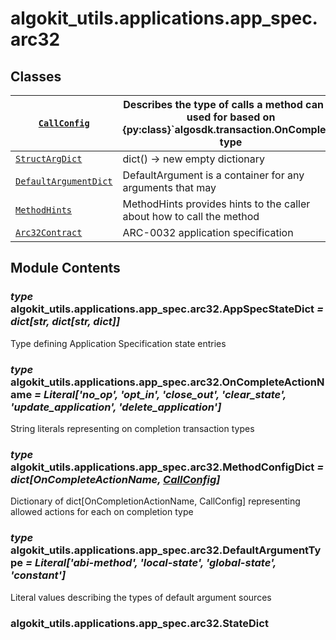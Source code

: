 # algokit_utils.applications.app_spec.arc32

## Classes

| [`CallConfig`](CallConfig.md#algokit_utils.applications.app_spec.arc32.CallConfig)                            | Describes the type of calls a method can be used for based on {py:class}\`algosdk.transaction.OnComplete\` type   |
|---------------------------------------------------------------------------------------------------------------|-------------------------------------------------------------------------------------------------------------------|
| [`StructArgDict`](StructArgDict.md#algokit_utils.applications.app_spec.arc32.StructArgDict)                   | dict() -> new empty dictionary                                                                                    |
| [`DefaultArgumentDict`](DefaultArgumentDict.md#algokit_utils.applications.app_spec.arc32.DefaultArgumentDict) | DefaultArgument is a container for any arguments that may                                                         |
| [`MethodHints`](MethodHints.md#algokit_utils.applications.app_spec.arc32.MethodHints)                         | MethodHints provides hints to the caller about how to call the method                                             |
| [`Arc32Contract`](Arc32Contract.md#algokit_utils.applications.app_spec.arc32.Arc32Contract)                   | ARC-0032 application specification                                                                                |

## Module Contents

### *type* algokit_utils.applications.app_spec.arc32.AppSpecStateDict *= dict[str, dict[str, dict]]*

Type defining Application Specification state entries

### *type* algokit_utils.applications.app_spec.arc32.OnCompleteActionName *= Literal['no_op', 'opt_in', 'close_out', 'clear_state', 'update_application', 'delete_application']*

String literals representing on completion transaction types

### *type* algokit_utils.applications.app_spec.arc32.MethodConfigDict *= dict[OnCompleteActionName, [CallConfig](CallConfig.md#algokit_utils.applications.app_spec.arc32.CallConfig)]*

Dictionary of dict[OnCompletionActionName, CallConfig] representing allowed actions for each on completion type

### *type* algokit_utils.applications.app_spec.arc32.DefaultArgumentType *= Literal['abi-method', 'local-state', 'global-state', 'constant']*

Literal values describing the types of default argument sources

### algokit_utils.applications.app_spec.arc32.StateDict
